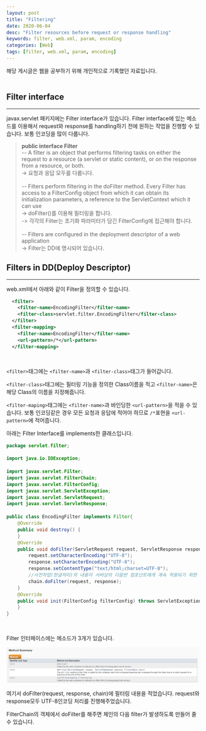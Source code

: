 ```yaml
---
layout: post
title: "Filtering"
date: 2020-06-04
desc: "Filter resources before request or response handling"
keywords: filter, web.xml, param, encoding
categories: [Web]
tags: [filter, web.xml, param, encoding]
---
```

해당 게시글은 웹을 공부하기 위해 개인적으로 기록했던 자료입니다.
<br>
<br>

## Filter interface

___

javax.servlet 패키지에는 Filter interface가 있습니다. Filter interface에 있는 메소드를 이용해서 request와 response를 handling하기 전에 원하는 작업을 진행할 수 있습니다. 보통 인코딩을 많이 다룹니다. 

> **public interface Filter**<br>
> -- A filter is an object that performs filtering tasks on either the request to a resource (a servlet or static content), or on the response from a resource, or both.   <br>-> 요청과 응답 모두를 다룹니다.<br><br>
> -- Filters perform filtering in the doFilter method. Every Filter has access to a FilterConfig object from which it can obtain its initialization parameters, a reference to the ServletContext which it can use <br>-> doFilter()를 이용해 필터링을 합니다.<br>-> 각각의 Filter는 초기화 파라미터가 담긴 FilterConfig에 접근해야 합니다.<br><br>
> -- Filters are configured in the deployment descriptor of a web application<br>-> Filter는 DD에 명시되어 있습니다. 

## Filters in DD(Deploy Descriptor)

___

web.xml에서 아래와 같이 Filter을 정의할 수 있습니다.

~~~xml
  <filter>
  	<filter-name>EncodingFilter</filter-name>
  	<filter-class>servlet.filter.EncodingFilter</filter-class>
  </filter>
  <filter-mapping>
  	<filter-name>EncodingFilter</filter-name>
  	<url-pattern>/*</url-pattern>
  </filter-mapping>
~~~
<br>

`<filter>`태그에는 `<filter-name>`과 `<filter-class>`태그가 들어갑니다. 

`<filter-class>`태그에는 필터링 기능을 정의한 Class이름을 적고 `<filter-name>`은 해당 Class의 이름을 지정해줍니다. 

`<filter-maping>`태그에는 `<filter-name>`과 바인딩한 `<url-pattern>`을 적을 수 있습니다. 보통 인코딩같은 경우 모든 요청과 응답에 적어야 하므로 `/*`표현을 `<url-pattern>`에 적어줍니다.
<br>

아래는 Filter Interface를 implements한 클래스입니다.

~~~java
package servlet.filter;

import java.io.IOException;

import javax.servlet.Filter;
import javax.servlet.FilterChain;
import javax.servlet.FilterConfig;
import javax.servlet.ServletException;
import javax.servlet.ServletRequest;
import javax.servlet.ServletResponse;

public class EncodingFilter implements Filter{
	@Override
	public void destroy() {
	}
	@Override
	public void doFilter(ServletRequest request, ServletResponse response, FilterChain chain) throws IOException, ServletException {
		request.setCharacterEncoding("UTF-8");
		response.setCharacterEncoding("UTF-8");
		response.setContentType("text/html;charset=UTF-8");
		//사전작업(한글처리)의 내용이 서버상의 다음번 컴포넌트에게 계속 적용되기 위한 작업....
		chain.doFilter(request, response);
	}
	@Override
	public void init(FilterConfig filterConfig) throws ServletException {
	}
}
~~~
<br>

Filter 인터페이스에는 메소드가 3개가 있습니다.

![03FilterMethod](/static/assets/img/blog/web/03Attribute/03FilterMethod.png)

여기서 doFilter(request, response, chain)에 필터링 내용을 적었습니다. request와 response모두 UTF-8인코딩 처리를 진행해주었습니다. 

FilterChain의 객체에서 doFilter를 해주면 체인의 다음 filter가 발생하도록 만들어 줄 수 있습니다.
